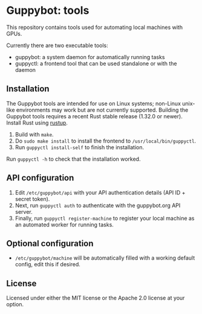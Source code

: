# Guppybot: tools

This repository contains tools used for automating local machines with GPUs.

Currently there are two executable tools:

* guppybot: a system daemon for automatically running tasks
* guppyctl: a frontend tool that can be used standalone or with the daemon

## Installation

The Guppybot tools are intended for use on Linux systems; non-Linux unix-like
environments may work but are not currently supported.
Building the Guppybot tools requires a recent Rust stable release (1.32.0 or
newer). Install Rust using [rustup](https://rustup.rs/).

1.  Build with `make`.
2.  Do `sudo make install` to install the frontend to `/usr/local/bin/guppyctl`.
3.  Run `guppyctl install-self` to finish the installation.

Run `guppyctl -h` to check that the installation worked.

## API configuration

1.  Edit `/etc/guppybot/api` with your API authentication details
    (API ID + secret token).
2.  Next, run `guppyctl auth` to authenticate with the guppybot.org API server.
3.  Finally, run `guppyctl register-machine` to register your local machine as
    an automated worker for running tasks.

## Optional configuration

* `/etc/guppybot/machine` will be automatically filled with a working default
  config, edit this if desired.

## License

Licensed under either the MIT license or the Apache 2.0 license at your option.
